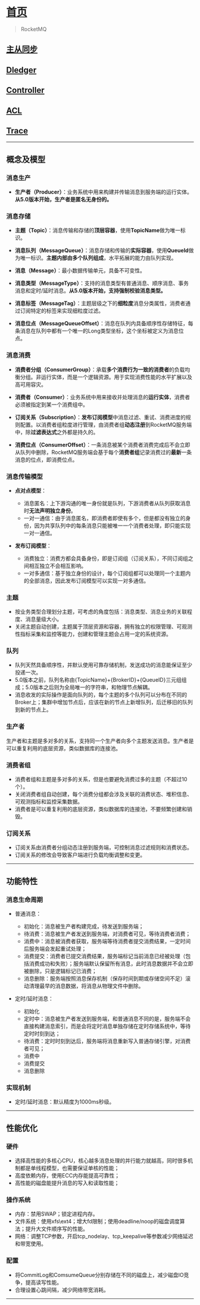# [首页](/blog/)

> RocketMQ

## [主从同步](/blog/rocketmq/ha)

## [Dledger](/blog/rocketmq/dledger)

## [Controller](/blog/rocketmq/controller)

## [ACL](/blog/rocketmq/acl)

## [Trace](/blog/rocketmq/trace)

***

## 概念及模型

### 消息生产

- **生产者（Producer）**：业务系统中用来构建并传输消息到服务端的运行实体。**从5.0版本开始，生产者是匿名无身份的。**

### 消息存储

- **主题（Topic）**：消息传输和存储的**顶层容器**，使用**TopicName**做为唯一标识。

- **消息队列（MessageQueue）**：消息存储和传输的**实际容器**，使用**QueueId**做为唯一标识。**主题内部由多个队列组成**，水平拓展的能力由队列实现。

- **消息（Message）**：最小数据传输单元，具备不可变性。

- **消息类型（MessageType）**：支持的消息类型有普通消息、顺序消息、事务消息和定时/延时消息。**从5.0版本开始，支持强制校验消息类型。**

- **消息标签（MessageTag）**：主题层级之下的**细粒度**消息分类属性，消费者通过订阅特定的标签来实现细粒度过滤。

- **消息位点（MessageQueueOffset）**：消息在队列内具备顺序性存储特征，每条消息在队列中都有一个唯一的Long类型坐标，这个坐标被定义为消息位点。

### 消息消费

- **消费者分组（ConsumerGroup）**：承载**多个消费行为一致的消费者**的负载均衡分组。非运行实体，而是一个逻辑资源。用于实现消费性能的水平扩展以及高可用容灾。

- **消费者（Consumer）**：业务系统中用来接收并处理消息的**运行实体**，消费者必须被指定到某一个消费组中。

- **订阅关系（Subscription）**：**发布订阅模型**中消息过滤、重试、消费进度的规则配置。以消费者组粒度进行管理，由消费者组**动态注册**到RocketMQ服务端中，除**过滤表达式**之外都是持久的。


- **消费位点（ConsumerOffset）**：一条消息被某个消费者消费完成后不会立即从队列中删除，RocketMQ服务端会基于每个**消费者组**记录消费过的**最新**一条消息的位点，即消费位点。

### 消息传输模型

- **点对点模型**：
  - 消息匿名：上下游沟通的唯一身份就是队列，下游消费者从队列获取消息时**无法声明独立身份**。
  - 一对一通信：由于消息匿名，即消费者即使有多个，但是都没有独立的身份，因为共享队列中的每条消息只能被唯一一个消费者处理，即只能实现一对一通信。

- **发布订阅模型**：
  - 消费独立：消费方都会具备身份，即是订阅组（订阅关系），不同订阅组之间相互独立不会相互影响。
  - 一对多通信：基于独立身份的设计，每个订阅组都可以处理同一个主题内的全部消息，因此发布订阅模型可以实现一对多通信。

###  主题

- 按业务类型合理划分主题，可考虑的角度包括：消息类型、消息业务的关联程度、消息量级大小。
- 关闭主题自动创建，主题属于顶层资源和容器，拥有独立的权限管理、可观测性指标采集和监控等能力，创建和管理主题会占用一定的系统资源。

### 队列

- 队列天然具备顺序性，并默认使用可靠存储机制，发送成功的消息能保证至少投递一次。
- 5.0版本之前，队列名称由{TopicName}+{BrokerID}+{QueueID}三元组组成；5.0版本之后则为全局唯一的字符串，和物理节点解耦。
- 消息收发的实际操作是面向队列的，每个主题的多个队列可以分布在不同的Broker上；集群中增加节点后，应该在新的节点上新增队列，后迁移旧的队列到新的节点上。

### 生产者

生产者和主题是多对多的关系，支持同一个生产者向多个主题发送消息。生产者是可以重复利用的底层资源，类似数据库的连接池。

### 消费者组

- 消费者组和主题是多对多的关系，但是也要避免消费过多的主题（不超过10个）。
- 关闭消费者组自动创建，每个消费分组都会涉及关联的消费状态、堆积信息、可观测指标和监控采集数据。
- 消费者是可以重复利用的底层资源，类似数据库的连接池，不要频繁创建和销毁。

### 订阅关系

- 订阅关系由消费者分组动态注册到服务端，可控制消息过滤规则和消费状态。
- 订阅关系的修改会导致客户端进行负载均衡调整和变更。

***

## 功能特性

### 消息生命周期

- 普通消息：
  - 初始化：消息被生产者构建完成，待发送到服务端；
  - 待消费：消息被生产者发送到服务端，对消费者可见，等待消费者消费；
  - 消费中：消息被消费者获取，服务端等待消费者提交消费结果，一定时间后服务端会发起重试处理；
  - 消费提交：消费者已提交消费结果，服务端标记当前消息已经被处理（包括消费成功和失败）；服务端默认保留所有消息，此时消息数据并不会立即被删除，只是逻辑标记已消费；
  - 消息删除：服务端按照消息保存机制（保存时间到期或存储空间不足）滚动清理最早的消息数据，将消息从物理文件中删除。

- 定时/延时消息：
  - 初始化
  - 定时中：消息被生产者发送到服务端，和普通消息不同的是，服务端不会直接构建消息索引，而是会将定时消息单独存储在定时存储系统中，等待定时时刻到达；
  - 待消费：定时时刻到达后，服务端将消息重新写入普通存储引擎，对消费者可见；
  - 消费中
  - 消费提交
  - 消息删除

### 实现机制

- 定时/延时消息：默认精度为1000ms秒级。

***

## 性能优化

### 硬件

- 选择高性能的多核心CPU，核心越多消息处理的并行能力就越高，同时很多机制都是单线程模型，也需要保证单核的性能；
- 高度依赖内存，使用ECC内存能提高可靠性；
- 高性能的磁盘能提升消息的写入和读取性能；

### 操作系统

- 内存：禁用SWAP；锁定进程内存。
- 文件系统：使用xfs\ext4；增大fd限制；使用deadline/noop的磁盘调度算法；提升大文件顺序写的性能。
- 网络：调整TCP参数，开启tcp_nodelay、tcp_keepalive等参数减少网络延迟和带宽使用。

### 配置

- 将CommitLog和ComsumeQueue分别存储在不同的磁盘上，减少磁盘IO竞争，提高读写性能。
- 合理设置心跳间隔，减少网络带宽消耗。

***